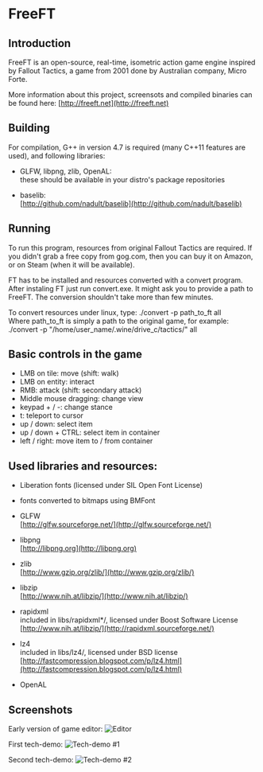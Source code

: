 # FreeFT




## Introduction
FreeFT is an open-source, real-time, isometric action game engine
inspired by Fallout Tactics, a game from 2001 done by Australian company,
Micro Forte.
 
More information about this project, screensots and compiled binaries can be found here:
[http://freeft.net](http://freeft.net)


## Building
For compilation, G++ in version 4.7 is required (many C++11 features are
used), and following libraries:

* GLFW, libpng, zlib, OpenAL:  
	these should be available in your distro's package repositories

* baselib:  
	[http://github.com/nadult/baselib](http://github.com/nadult/baselib)

## Running
To run this program, resources from original Fallout Tactics are required.
If you didn't grab a free copy from gog.com, then you can buy it on Amazon,
or on Steam (when it will be available).

FT has to be installed and resources converted with a convert program.
After instaling FT just run convert.exe. It might ask you to provide a
path to FreeFT. The conversion shouldn't take more than few minutes.  

To convert resources under linux, type:
./convert -p path\_to\_ft all  
Where path\_to\_ft is simply a path to the original game, for example:  
./convert -p "/home/user_name/.wine/drive_c/tactics/" all

## Basic controls in the game

* LMB on tile: move (shift: walk)
* LMB on entity: interact
* RMB: attack (shift: secondary attack)
* Middle mouse dragging: change view
* keypad + / -: change stance
* t: teleport to cursor
* up / down: select item
* up / down + CTRL: select item in container
* left / right: move item to / from container

## Used libraries and resources:
* Liberation fonts (licensed under SIL Open Font License)

* fonts converted to bitmaps using BMFont

* GLFW  
	[http://glfw.sourceforge.net/](http://glfw.sourceforge.net/)

* libpng  
	[http://libpng.org](http://libpng.org)

* zlib  
	[http://www.gzip.org/zlib/](http://www.gzip.org/zlib/)

* libzip  
	[http://www.nih.at/libzip/](http://www.nih.at/libzip/)

* rapidxml  
	included in libs/rapidxml*/, licensed under Boost Software License  
	[http://www.nih.at/libzip/](http://rapidxml.sourceforge.net/)

* lz4  
	included in libs/lz4/, licensed under BSD license  
	[http://fastcompression.blogspot.com/p/lz4.html](http://fastcompression.blogspot.com/p/lz4.html)

* OpenAL

## Screenshots

Early version of game editor:
![](http://freeft.pl/wp-content/uploads/2014/03/techdemo1c.jpg "Editor")

First tech-demo:
![](http://freeft.pl/wp-content/uploads/2014/03/techdemo1b.jpg "Tech-demo #1")

Second tech-demo:
![](http://freeft.pl/wp-content/uploads/2014/03/techdemo2b.jpg "Tech-demo #2")
